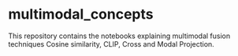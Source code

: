 # multimodal_concepts
This repository contains the notebooks explaining multimodal fusion techniques Cosine similarity, CLIP, Cross and Modal Projection.

